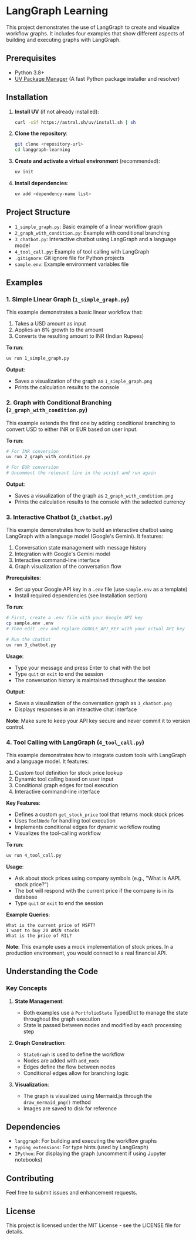 # LangGraph Learning

This project demonstrates the use of LangGraph to create and visualize workflow graphs. It includes four examples that show different aspects of building and executing graphs with LangGraph.

## Prerequisites

- Python 3.8+
- [UV Package Manager](https://github.com/astral-sh/uv) (A fast Python package installer and resolver)

## Installation

1. **Install UV** (if not already installed):
   ```bash
   curl -sSf https://astral.sh/uv/install.sh | sh
   ```

2. **Clone the repository**:
   ```bash
   git clone <repository-url>
   cd langgraph-learning
   ```

3. **Create and activate a virtual environment** (recommended):
   ```bash
   uv init
   ```

4. **Install dependencies**:
   ```bash
   uv add <dependency-name list>
   ```

## Project Structure

- `1_simple_graph.py`: Basic example of a linear workflow graph
- `2_graph_with_condition.py`: Example with conditional branching
- `3_chatbot.py`: Interactive chatbot using LangGraph and a language model
- `4_tool_call.py`: Example of tool calling with LangGraph
- `.gitignore`: Git ignore file for Python projects
- `sample.env`: Example environment variables file

## Examples

### 1. Simple Linear Graph (`1_simple_graph.py`)

This example demonstrates a basic linear workflow that:
1. Takes a USD amount as input
2. Applies an 8% growth to the amount
3. Converts the resulting amount to INR (Indian Rupees)

**To run**:
```bash
uv run 1_simple_graph.py
```

**Output**:
- Saves a visualization of the graph as `1_simple_graph.png`
- Prints the calculation results to the console

### 2. Graph with Conditional Branching (`2_graph_with_condition.py`)

This example extends the first one by adding conditional branching to convert USD to either INR or EUR based on user input.

**To run**:
```bash
# For INR conversion
uv run 2_graph_with_condition.py

# For EUR conversion
# Uncomment the relevant line in the script and run again
```

**Output**:
- Saves a visualization of the graph as `2_graph_with_condition.png`
- Prints the calculation results to the console with the selected currency

### 3. Interactive Chatbot (`3_chatbot.py`)

This example demonstrates how to build an interactive chatbot using LangGraph with a language model (Google's Gemini). It features:

1. Conversation state management with message history
2. Integration with Google's Gemini model
3. Interactive command-line interface
4. Graph visualization of the conversation flow

**Prerequisites**:
- Set up your Google API key in a `.env` file (use `sample.env` as a template)
- Install required dependencies (see Installation section)

**To run**:
```bash
# First, create a .env file with your Google API key
cp sample.env .env
# Then edit .env and replace GOOGLE_API_KEY with your actual API key

# Run the chatbot
uv run 3_chatbot.py
```

**Usage**:
- Type your message and press Enter to chat with the bot
- Type `quit` or `exit` to end the session
- The conversation history is maintained throughout the session

**Output**:
- Saves a visualization of the conversation graph as `3_chatbot.png`
- Displays responses in an interactive chat interface

**Note**: Make sure to keep your API key secure and never commit it to version control.

### 4. Tool Calling with LangGraph (`4_tool_call.py`)

This example demonstrates how to integrate custom tools with LangGraph and a language model. It features:

1. Custom tool definition for stock price lookup
2. Dynamic tool calling based on user input
3. Conditional graph edges for tool execution
4. Interactive command-line interface

**Key Features**:
- Defines a custom `get_stock_price` tool that returns mock stock prices
- Uses `ToolNode` for handling tool execution
- Implements conditional edges for dynamic workflow routing
- Visualizes the tool-calling workflow

**To run**:
```bash
uv run 4_tool_call.py
```

**Usage**:
- Ask about stock prices using company symbols (e.g., "What is AAPL stock price?")
- The bot will respond with the current price if the company is in its database
- Type `quit` or `exit` to end the session

**Example Queries**:
```
What is the current price of MSFT?
I want to buy 20 AMZN stocks
What is the price of RIL?
```

**Note**: This example uses a mock implementation of stock prices. In a production environment, you would connect to a real financial API.

## Understanding the Code

### Key Concepts

1. **State Management**:
   - Both examples use a `PortfolioState` TypedDict to manage the state throughout the graph execution
   - State is passed between nodes and modified by each processing step

2. **Graph Construction**:
   - `StateGraph` is used to define the workflow
   - Nodes are added with `add_node`
   - Edges define the flow between nodes
   - Conditional edges allow for branching logic

3. **Visualization**:
   - The graph is visualized using Mermaid.js through the `draw_mermaid_png()` method
   - Images are saved to disk for reference

## Dependencies

- `langgraph`: For building and executing the workflow graphs
- `typing_extensions`: For type hints (used by LangGraph)
- `IPython`: For displaying the graph (uncomment if using Jupyter notebooks)

## Contributing

Feel free to submit issues and enhancement requests.

## License

This project is licensed under the MIT License - see the LICENSE file for details.